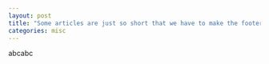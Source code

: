 ```yaml
---
layout: post
title: "Some articles are just so short that we have to make the footer stick"
categories: misc
---
```


abcabc
